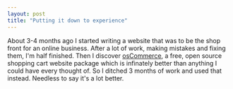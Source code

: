 ```yaml
---
layout: post
title: "Putting it down to experience"
---
```

About 3-4 months ago I started writing a website that was to be the shop front
for an online business. After a lot of work, making mistakes and fixing them,
I'm half finished. Then I discover [osCommerce][1], a free, open source
shopping cart website package which is infinately better than anything I could
have every thought of. So I ditched 3 months of work and used that instead.
Needless to say it's a lot better.

   [1]: http://www.oscommerce.com/

